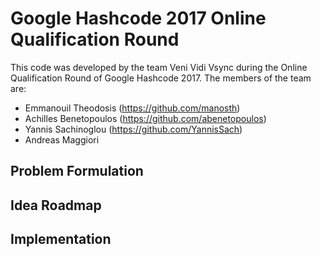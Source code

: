 # Google Hashcode 2017 Online Qualification Round
This code was developed by the team Veni Vidi Vsync during the Online Qualification Round of Google Hashcode 2017.
The members of the team are:
  - Emmanouil Theodosis (https://github.com/manosth)
  - Achilles Benetopoulos (https://github.com/abenetopoulos)
  - Yannis Sachinoglou (https://github.com/YannisSach)
  - Andreas Maggiori

## Problem Formulation

## Idea Roadmap

## Implementation
